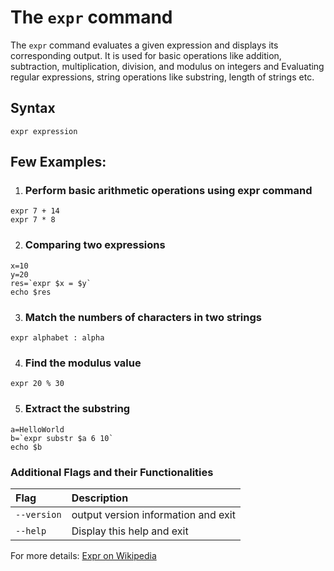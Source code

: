 # The `expr` command

The `expr` command evaluates a given expression and displays its corresponding output. It is used for basic operations like addition, subtraction, multiplication, division, and modulus on integers and Evaluating regular expressions, string operations like substring, length of strings etc.

## Syntax

```
expr expression
```

## Few Examples:
1. ### Perform basic arithmetic operations using expr command
```
expr 7 + 14
expr 7 * 8
```

2. ### Comparing two expressions
```
x=10
y=20
res=`expr $x = $y`
echo $res
```

3. ### Match the numbers of characters in two strings
```
expr alphabet : alpha
```
4. ### Find the modulus value
```
expr 20 % 30  
```
5. ### Extract the substring
```
a=HelloWorld
b=`expr substr $a 6 10`
echo $b
```
### Additional Flags and their Functionalities

|**Flag** |**Description**   |
:---|:---|
|`--version`|output version information and exit|
|`--help`|Display this help and exit|


For more details: [Expr on Wikipedia](https://en.wikipedia.org/wiki/Expr)